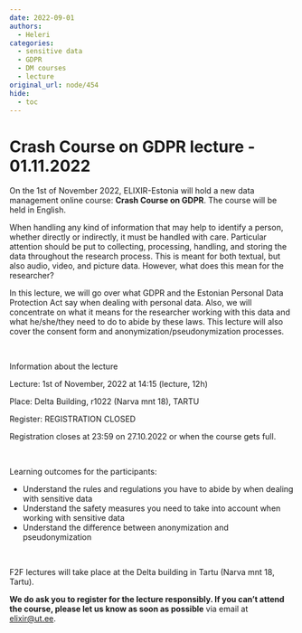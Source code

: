 ```yaml
---
date: 2022-09-01
authors:
  - Heleri
categories:
  - sensitive data
  - GDPR
  - DM courses
  - lecture
original_url: node/454
hide:
  - toc
---
```


# Crash Course on GDPR lecture - 01.11.2022 

<p>On the 1st of November 2022, ELIXIR-Estonia will hold a new data management online course: <strong>Crash Course on GDPR</strong>. The course will be held in English.&nbsp;</p>

<p>When handling any kind of information that may help to identify a person, whether directly or indirectly, it must be handled with care. Particular attention should be put to collecting, processing, handling, and storing the data throughout the research process. This is meant for both textual, but also audio, video, and picture data. However, what does this mean for the researcher?</p>

<p>In this lecture, we will go over what GDPR and the Estonian Personal Data Protection Act say when dealing with personal data. Also, we will concentrate on what it means for the researcher working with this data and what he/she/they need to do to abide by these laws. This lecture will also cover the consent form and anonymization/pseudonymization processes.&nbsp;</p>

<p>&nbsp;</p>

<p>Information about the lecture</p>

<p>Lecture: 1st of November, 2022 at 14:15 (lecture, 12h)</p>

<p>Place: Delta Building, r1022 (Narva mnt 18), TARTU</p>

<p>Register: REGISTRATION CLOSED</p>

<p>Registration closes at 23:59 on 27.10.2022 or when the course gets full.</p>

<p>&nbsp;</p>

<p>Learning outcomes for the participants:&nbsp;</p>

<ul>
	<li>Understand the rules and regulations you have to abide by when dealing with sensitive data</li>
	<li>Understand the safety measures you need to take into account when working with sensitive data</li>
	<li>Understand the difference between anonymization and pseudonymization</li>
</ul>

<p>&nbsp;</p>

<p>F2F lectures will take place at the Delta building in Tartu (Narva mnt 18, Tartu).</p>

<p><strong>We do ask you to register for the lecture responsibly. If you can’t attend the course, please let us know as soon as possible</strong> via email at <a href="mailto:elixir@ut.ee">elixir@ut.ee</a>.&nbsp;</p>

